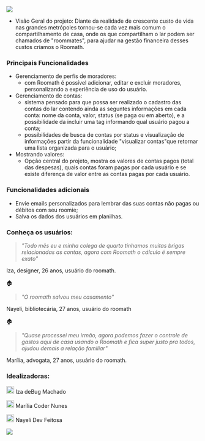 ![](https://user-images.githubusercontent.com/68659584/90926308-3841f600-e3c9-11ea-899d-8fd6134d7969.jpg)



- Visão Geral do projeto:  Diante da realidade de crescente custo de vida nas grandes metrópoles tornou-se cada vez mais comum o compartilhamento de casa, onde os que compartilham o lar podem ser chamados de "roommates", para ajudar na gestão financeira desses custos criamos o Roomath.

### Principais Funcionalidades

- Gerenciamento de perfis de moradores:
	- com Roomath é possível adicionar, editar e excluir moradores, personalizando a experiência de uso do usuário.
- Gerenciamento de contas:
	- sistema pensado para que possa ser realizado o cadastro das contas do lar contendo ainda as seguntes informações em cada conta: nome da conta, valor, status (se paga ou em aberto), e a possibilidade da incluir uma tag informando qual usuário pagou a conta;
	- possibilidades de busca de contas por status e visualização de informações partir da funcionalidade "visualizar contas"que retornar uma lista organizada para o usuário;
- Mostrando valores:
	- Opção central do projeto, mostra os valores de contas pagos (total das despesas), quais contas foram pagas por cada usuário e se existe diferença de valor entre as contas pagas por cada usuário.

### Funcionalidades adicionais

- Envie emails personalizados para lembrar das suas contas não pagas ou débitos com seu roomie;
- Salva os dados dos usuários em planilhas.


### Conheça os usuários:

> *"Todo mês eu e minha colega de quarto tinhamos muitas brigas relacionadas as contas, agora com Roomath o cálculo é sempre exato"* 

Iza, designer, 26 anos, usuário do roomath.

:house: 

                    
> *"O roomath salvou meu casamento"*

Nayeli, bibliotecária, 27 anos, usuário do roomath

:house:

> *"Quase processei meu irmão, agora podemos fazer o controle de gastos aqui de casa usando o Roomath e fica super justo pra todos, ajudou demais a relação familiar"*

Marília, advogata, 27 anos, usuário do roomath.

### Idealizadoras:

[<img src='https://cdn.jsdelivr.net/npm/simple-icons@3.0.1/icons/github.svg' alt='github' height='20'>](https://github.com/machadinhacega)   Iza deBug Machado

[<img src='https://cdn.jsdelivr.net/npm/simple-icons@3.0.1/icons/github.svg' alt='github' height='20'>](https://github.com/ligeiadev)   Marília Coder Nunes

[<img src='https://cdn.jsdelivr.net/npm/simple-icons@3.0.1/icons/github.svg' alt='github' height='20'>](https://github.com/nayelidev)   Nayeli Dev Feitosa 

![](https://user-images.githubusercontent.com/68659584/90925948-80144d80-e3c8-11ea-86d4-22ad217d7230.jpg)

